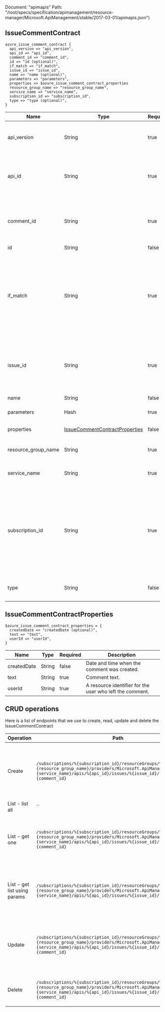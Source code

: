 Document: "apimapis"
Path: "/root/specs/specification/apimanagement/resource-manager/Microsoft.ApiManagement/stable/2017-03-01/apimapis.json")

## IssueCommentContract

```puppet
azure_issue_comment_contract {
  api_version => "api_version",
  api_id => "api_id",
  comment_id => "comment_id",
  id => "id (optional)",
  if_match => "if_match",
  issue_id => "issue_id",
  name => "name (optional)",
  parameters => "parameters",
  properties => $azure_issue_comment_contract_properties
  resource_group_name => "resource_group_name",
  service_name => "service_name",
  subscription_id => "subscription_id",
  type => "type (optional)",
}
```

| Name        | Type           | Required       | Description       |
| ------------- | ------------- | ------------- | ------------- |
|api_version | String | true | Version of the API to be used with the client request. |
|api_id | String | true | API identifier. Must be unique in the current API Management service instance. |
|comment_id | String | true | Comment identifier within an Issue. Must be unique in the current Issue. |
|id | String | false | Resource ID. |
|if_match | String | true | ETag of the Issue Entity. ETag should match the current entity state from the header response of the GET request or it should be * for unconditional update. |
|issue_id | String | true | Issue identifier. Must be unique in the current API Management service instance. |
|name | String | false | Resource name. |
|parameters | Hash | true | Create parameters. |
|properties | [IssueCommentContractProperties](#issuecommentcontractproperties) | false | Properties of the Issue Comment. |
|resource_group_name | String | true | The name of the resource group. |
|service_name | String | true | The name of the API Management service. |
|subscription_id | String | true | Subscription credentials which uniquely identify Microsoft Azure subscription. The subscription ID forms part of the URI for every service call. |
|type | String | false | Resource type for API Management resource. |
        
## IssueCommentContractProperties

```puppet
$azure_issue_comment_contract_properties = {
  createdDate => "createdDate (optional)",
  text => "text",
  userId => "userId",
}
```

| Name        | Type           | Required       | Description       |
| ------------- | ------------- | ------------- | ------------- |
|createdDate | String | false | Date and time when the comment was created. |
|text | String | true | Comment text. |
|userId | String | true | A resource identifier for the user who left the comment. |



## CRUD operations

Here is a list of endpoints that we use to create, read, update and delete the IssueCommentContract

| Operation | Path | Verb | Description | OperationID |
| ------------- | ------------- | ------------- | ------------- | ------------- |
|Create|`/subscriptions/%{subscription_id}/resourceGroups/%{resource_group_name}/providers/Microsoft.ApiManagement/service/%{service_name}/apis/%{api_id}/issues/%{issue_id}/comments/%{comment_id}`|Put|Creates a new Comment for the Issue in an API or updates an existing one.|ApiIssueComment_CreateOrUpdate|
|List - list all|``||||
|List - get one|`/subscriptions/%{subscription_id}/resourceGroups/%{resource_group_name}/providers/Microsoft.ApiManagement/service/%{service_name}/apis/%{api_id}/issues/%{issue_id}/comments/%{comment_id}`|Get|Gets the details of the issue Comment for an API specified by its identifier.|ApiIssueComment_Get|
|List - get list using params|`/subscriptions/%{subscription_id}/resourceGroups/%{resource_group_name}/providers/Microsoft.ApiManagement/service/%{service_name}/apis/%{api_id}/issues/%{issue_id}/comments`|Get|Lists all comments for the Issue assosiated with the specified API.|ApiIssueComments_ListByService|
|Update|`/subscriptions/%{subscription_id}/resourceGroups/%{resource_group_name}/providers/Microsoft.ApiManagement/service/%{service_name}/apis/%{api_id}/issues/%{issue_id}/comments/%{comment_id}`|Put|Creates a new Comment for the Issue in an API or updates an existing one.|ApiIssueComment_CreateOrUpdate|
|Delete|`/subscriptions/%{subscription_id}/resourceGroups/%{resource_group_name}/providers/Microsoft.ApiManagement/service/%{service_name}/apis/%{api_id}/issues/%{issue_id}/comments/%{comment_id}`|Delete|Deletes the specified comment from an Issue.|ApiIssueComment_Delete|